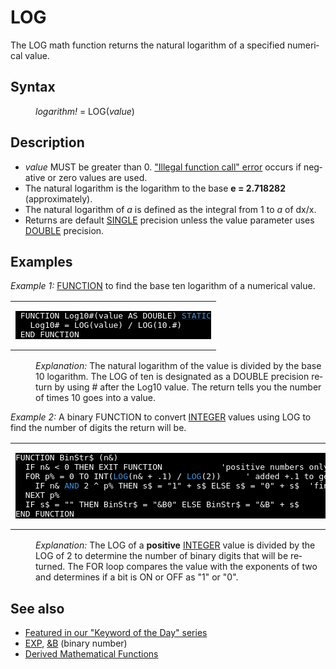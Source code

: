 <style>pre.codeide, pre.outputfixed, .outputcrt0 { background-color: #000 !important; color: #FFF !important; }</style><!DOCTYPE html>
<html class="client-nojs" dir="ltr" lang="en">
<head>
<title>LOG - QB64 Phoenix Edition Wiki</title>
</head>
<body class="mediawiki ltr sitedir-ltr mw-hide-empty-elt ns-0 ns-subject page-LOG rootpage-LOG skin-vector action-view skin-vector-legacy vector-feature-language-in-header-enabled vector-feature-language-in-main-page-header-disabled vector-feature-language-alert-in-sidebar-disabled vector-feature-sticky-header-disabled vector-feature-sticky-header-edit-disabled vector-feature-table-of-contents-disabled vector-feature-visual-enhancement-next-disabled">
<div class="mw-body" id="content" role="main">
<a id="top"></a>
<h1 class="firstHeading mw-first-heading" id="firstHeading"><span class="mw-page-title-main">LOG</span></h1>
<div class="vector-body" id="bodyContent">
<div class="mw-body-content mw-content-ltr" dir="ltr" id="mw-content-text" lang="en"><div class="mw-parser-output"><p>The <a class="mw-selflink selflink">LOG</a> math function returns the natural logarithm of a specified numerical value.
</p>
<h2><span class="mw-headline" id="Syntax">Syntax</span></h2>
<dl><dd><i>logarithm!</i> = <a class="mw-selflink selflink">LOG</a>(<i>value</i>)</dd></dl>
<p>
</p>
<h2><span class="mw-headline" id="Description">Description</span></h2>
<ul><li><i>value</i> MUST be greater than 0. <a href="ERROR_Codes" title="ERROR Codes">"Illegal function call" error</a> occurs if negative or zero values are used.</li>
<li>The natural logarithm is the logarithm to the base <b>e = 2.718282</b> (approximately).</li>
<li>The natural logarithm of <i>a</i> is defined as the integral from 1 to <i>a</i> of dx/x.</li>
<li>Returns are default <a href="SINGLE" title="SINGLE">SINGLE</a> precision unless the value parameter uses <a href="DOUBLE" title="DOUBLE">DOUBLE</a> precision.</li></ul>
<p>
</p>
<h2><span class="mw-headline" id="Examples">Examples</span></h2>
<p><i>Example 1:</i> <a href="FUNCTION" title="FUNCTION">FUNCTION</a> to find the base ten logarithm of a numerical value.
</p>
<table cellpadding="15px" width="100%">
<tbody><tr>
<td><pre class="codeide"> FUNCTION Log10#(value AS DOUBLE) <a href="STATIC" title="STATIC"><span style="color:#4593D8;">STATIC</span></a>
   Log10# = LOG(value) / LOG(10.#)
 END FUNCTION
</pre>
</td></tr></tbody></table>
<dl><dd><i>Explanation:</i> The natural logarithm of the value is divided by the base 10 logarithm. The LOG of ten is designated as a DOUBLE precision return by using # after the Log10 value. The return tells you the number of times 10 goes into a value.</dd></dl>
<p>
<i>Example 2:</i> A binary FUNCTION to convert <a href="INTEGER" title="INTEGER">INTEGER</a> values using LOG to find the number of digits the return will be.
</p>
<table cellpadding="15px" width="100%">
<tbody><tr>
<td><pre class="codeide">FUNCTION BinStr$ (n&amp;)
  IF n&amp; &lt; 0 THEN EXIT FUNCTION            'positive numbers only! negative error!
  FOR p% = 0 TO INT(<a class="mw-selflink selflink"><span style="color:#4593D8;">LOG</span></a>(n&amp; + .1) / <a class="mw-selflink selflink"><span style="color:#4593D8;">LOG</span></a>(2))     ' added +.1 to get 0 to work
    IF n&amp; <a href="AND" title="AND"><span style="color:#4593D8;">AND</span></a> 2 ^ p% THEN s$ = "1" + s$ ELSE s$ = "0" + s$  'find bits on
  NEXT p%
  IF s$ = "" THEN BinStr$ = "&amp;B0" ELSE BinStr$ = "&amp;B" + s$       'check for zero return
END FUNCTION
</pre>
</td></tr></tbody></table>
<dl><dd><i>Explanation:</i> The LOG of a <b>positive</b> <a href="INTEGER" title="INTEGER">INTEGER</a> value is divided by the LOG of 2 to determine the number of binary digits that will be returned. The FOR loop compares the value with the exponents of two and determines if a bit is ON or OFF as "1" or "0".</dd></dl>
<p>
</p>
<h2><span class="mw-headline" id="See_also">See also</span></h2>
<ul><li><a class="external text" href="https://qb64phoenix.com/forum/showthread.php?tid=1114" rel="nofollow">Featured in our "Keyword of the Day" series</a></li>
<li><a href="EXP" title="EXP">EXP</a>, <a href="%26B" title="&amp;B">&amp;B</a> (binary number)</li>
<li><a href="Mathematical_Operations#Derived_Mathematical_Functions" title="Mathematical Operations">Derived Mathematical Functions</a></li></ul>
<p>
</p>
<!-- 
NewPP limit report
Cached time: 20240714192504
Cache expiry: 86400
Reduced expiry: false
Complications: [show‐toc]
CPU time usage: 0.023 seconds
Real time usage: 0.031 seconds
Preprocessor visited node count: 63/1000000
Post‐expand include size: 944/2097152 bytes
Template argument size: 50/2097152 bytes
Highest expansion depth: 3/100
Expensive parser function count: 0/100
Unstrip recursion depth: 0/20
Unstrip post‐expand size: 0/5000000 bytes
-->
<!--
Transclusion expansion time report (%,ms,calls,template)
100.00%   17.984      1 -total
 13.85%    2.490      1 Template:PageSyntax
 11.97%    2.153      3 Template:Parameter
 11.13%    2.002      4 Template:Cl
 10.44%    1.878      2 Template:CodeStart
 10.33%    1.857      2 Template:CodeEnd
  9.29%    1.671      1 Template:PageExamples
  9.16%    1.647      1 Template:PageSeeAlso
  8.96%    1.611      1 Template:PageDescription
  8.19%    1.472      1 Template:PageNavigation
-->
<!-- Saved in parser cache with key qb64pnix_mw19894-mwmb_:pcache:idhash:554-0!canonical and timestamp 20240714192504 and revision id 8895.
 -->
</div>
</div>
</div>
</div>
</body>
</html>